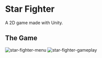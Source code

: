 # Star Fighter
A 2D game made with Unity.

## The Game
![star-fighter-menu](https://user-images.githubusercontent.com/73944749/176428589-6eb54174-1c38-45f4-a062-5a2d58b28cfb.gif)
![star-fighter-gameplay](https://user-images.githubusercontent.com/73944749/176429001-48b46b41-259d-4f47-b413-ef9594db491f.gif)
